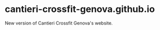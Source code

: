 cantieri-crossfit-genova.github.io
==================================

New version of Cantieri Crossfit Genova's website.
